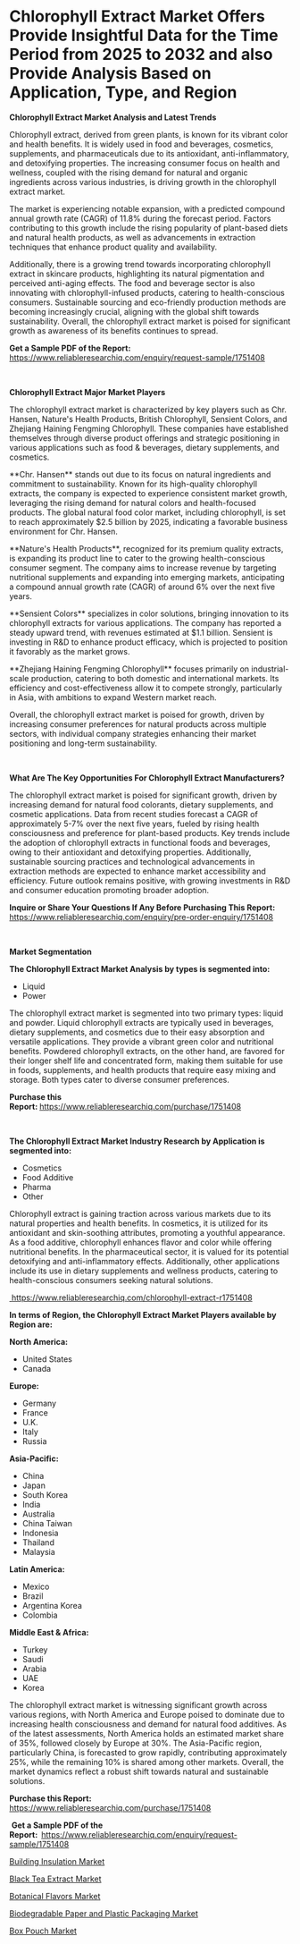 <p><h1>Chlorophyll Extract Market Offers Provide Insightful Data for the Time Period from 2025 to 2032 and also Provide Analysis Based on Application, Type, and Region</h1></p><p><strong>Chlorophyll Extract Market Analysis and Latest Trends</strong></p>
<p><p>Chlorophyll extract, derived from green plants, is known for its vibrant color and health benefits. It is widely used in food and beverages, cosmetics, supplements, and pharmaceuticals due to its antioxidant, anti-inflammatory, and detoxifying properties. The increasing consumer focus on health and wellness, coupled with the rising demand for natural and organic ingredients across various industries, is driving growth in the chlorophyll extract market.</p><p>The market is experiencing notable expansion, with a predicted compound annual growth rate (CAGR) of 11.8% during the forecast period. Factors contributing to this growth include the rising popularity of plant-based diets and natural health products, as well as advancements in extraction techniques that enhance product quality and availability. </p><p>Additionally, there is a growing trend towards incorporating chlorophyll extract in skincare products, highlighting its natural pigmentation and perceived anti-aging effects. The food and beverage sector is also innovating with chlorophyll-infused products, catering to health-conscious consumers. Sustainable sourcing and eco-friendly production methods are becoming increasingly crucial, aligning with the global shift towards sustainability. Overall, the chlorophyll extract market is poised for significant growth as awareness of its benefits continues to spread.</p></p>
<p><strong>Get a Sample PDF of the Report:&nbsp;</strong> <a href="https://www.reliableresearchiq.com/enquiry/request-sample/1751408?utm_campaign=99&utm_medium=2&utm_source=Github&utm_content=ia&utm_term=01042025&utm_id=chlorophyll-extract">https://www.reliableresearchiq.com/enquiry/request-sample/1751408</a></p>
<p>&nbsp;</p>
<p><strong>Chlorophyll Extract Major Market Players</strong></p>
<p><p>The chlorophyll extract market is characterized by key players such as Chr. Hansen, Nature's Health Products, British Chlorophyll, Sensient Colors, and Zhejiang Haining Fengming Chlorophyll. These companies have established themselves through diverse product offerings and strategic positioning in various applications such as food & beverages, dietary supplements, and cosmetics.</p><p>**Chr. Hansen** stands out due to its focus on natural ingredients and commitment to sustainability. Known for its high-quality chlorophyll extracts, the company is expected to experience consistent market growth, leveraging the rising demand for natural colors and health-focused products. The global natural food color market, including chlorophyll, is set to reach approximately $2.5 billion by 2025, indicating a favorable business environment for Chr. Hansen.</p><p>**Nature's Health Products**, recognized for its premium quality extracts, is expanding its product line to cater to the growing health-conscious consumer segment. The company aims to increase revenue by targeting nutritional supplements and expanding into emerging markets, anticipating a compound annual growth rate (CAGR) of around 6% over the next five years.</p><p>**Sensient Colors** specializes in color solutions, bringing innovation to its chlorophyll extracts for various applications. The company has reported a steady upward trend, with revenues estimated at $1.1 billion. Sensient is investing in R&D to enhance product efficacy, which is projected to position it favorably as the market grows.</p><p>**Zhejiang Haining Fengming Chlorophyll** focuses primarily on industrial-scale production, catering to both domestic and international markets. Its efficiency and cost-effectiveness allow it to compete strongly, particularly in Asia, with ambitions to expand Western market reach.</p><p>Overall, the chlorophyll extract market is poised for growth, driven by increasing consumer preferences for natural products across multiple sectors, with individual company strategies enhancing their market positioning and long-term sustainability.</p></p>
<p>&nbsp;</p>
<p><strong>What Are The Key Opportunities For Chlorophyll Extract Manufacturers?</strong></p>
<p><p>The chlorophyll extract market is poised for significant growth, driven by increasing demand for natural food colorants, dietary supplements, and cosmetic applications. Data from recent studies forecast a CAGR of approximately 5-7% over the next five years, fueled by rising health consciousness and preference for plant-based products. Key trends include the adoption of chlorophyll extracts in functional foods and beverages, owing to their antioxidant and detoxifying properties. Additionally, sustainable sourcing practices and technological advancements in extraction methods are expected to enhance market accessibility and efficiency. Future outlook remains positive, with growing investments in R&D and consumer education promoting broader adoption.</p></p>
<p><strong>Inquire or Share Your Questions If Any Before Purchasing This Report:</strong> <a href="https://www.reliableresearchiq.com/enquiry/pre-order-enquiry/1751408?utm_campaign=99&utm_medium=2&utm_source=Github&utm_content=ia&utm_term=01042025&utm_id=chlorophyll-extract">https://www.reliableresearchiq.com/enquiry/pre-order-enquiry/1751408</a></p>
<p>&nbsp;</p>
<p><strong>Market Segmentation</strong></p>
<p><strong>The Chlorophyll Extract Market Analysis by types is segmented into:</strong></p>
<p><ul><li>Liquid</li><li>Power</li></ul></p>
<p><p>The chlorophyll extract market is segmented into two primary types: liquid and powder. Liquid chlorophyll extracts are typically used in beverages, dietary supplements, and cosmetics due to their easy absorption and versatile applications. They provide a vibrant green color and nutritional benefits. Powdered chlorophyll extracts, on the other hand, are favored for their longer shelf life and concentrated form, making them suitable for use in foods, supplements, and health products that require easy mixing and storage. Both types cater to diverse consumer preferences.</p></p>
<p><strong>Purchase this Report:&nbsp;</strong><a href="https://www.reliableresearchiq.com/purchase/1751408?utm_campaign=99&utm_medium=2&utm_source=Github&utm_content=ia&utm_term=01042025&utm_id=chlorophyll-extract">https://www.reliableresearchiq.com/purchase/1751408</a></p>
<p>&nbsp;</p>
<p><strong>The Chlorophyll Extract Market Industry Research by Application is segmented into:</strong></p>
<p><ul><li>Cosmetics</li><li>Food Additive</li><li>Pharma</li><li>Other</li></ul></p>
<p><p>Chlorophyll extract is gaining traction across various markets due to its natural properties and health benefits. In cosmetics, it is utilized for its antioxidant and skin-soothing attributes, promoting a youthful appearance. As a food additive, chlorophyll enhances flavor and color while offering nutritional benefits. In the pharmaceutical sector, it is valued for its potential detoxifying and anti-inflammatory effects. Additionally, other applications include its use in dietary supplements and wellness products, catering to health-conscious consumers seeking natural solutions.</p></p>
<p><a href="https://www.reliableresearchiq.com/chlorophyll-extract-r1751408?utm_campaign=99&utm_medium=2&utm_source=Github&utm_content=ia&utm_term=01042025&utm_id=chlorophyll-extract">&nbsp;https://www.reliableresearchiq.com/chlorophyll-extract-r1751408</a></p>
<p><strong>In terms of Region, the Chlorophyll Extract Market Players available by Region are:</strong></p>
<p>
    <p> <strong> North America: </strong>
        <ul>
            <li>United States</li>
            <li>Canada</li>
        </ul>
        </p> 
    <p> <strong> Europe: </strong>
        <ul>
            <li>Germany</li>
            <li>France</li>
            <li>U.K.</li>
            <li>Italy</li>
            <li>Russia</li>
        </ul>
        </p> 
    <p> <strong> Asia-Pacific: </strong>
        <ul>
            <li>China</li>
            <li>Japan</li>
            <li>South Korea</li>
            <li>India</li>
            <li>Australia</li>
            <li>China Taiwan</li>
            <li>Indonesia</li>
            <li>Thailand</li>
            <li>Malaysia</li>
        </ul>
        </p> 
    <p> <strong> Latin America: </strong>
        <ul>
            <li>Mexico</li>
            <li>Brazil</li>
            <li>Argentina Korea</li>
            <li>Colombia</li>
        </ul>
        </p> 
    <p> <strong> Middle East & Africa: </strong>
        <ul>
            <li>Turkey</li>
            <li>Saudi</li>
            <li>Arabia</li>
            <li>UAE</li>
            <li>Korea</li>
        </ul>
    </p>
    </p>
<p><p>The chlorophyll extract market is witnessing significant growth across various regions, with North America and Europe poised to dominate due to increasing health consciousness and demand for natural food additives. As of the latest assessments, North America holds an estimated market share of 35%, followed closely by Europe at 30%. The Asia-Pacific region, particularly China, is forecasted to grow rapidly, contributing approximately 25%, while the remaining 10% is shared among other markets. Overall, the market dynamics reflect a robust shift towards natural and sustainable solutions.</p></p>
<p><strong>Purchase this Report: </strong><a href="https://www.reliableresearchiq.com/purchase/1751408?utm_campaign=99&utm_medium=2&utm_source=Github&utm_content=ia&utm_term=01042025&utm_id=chlorophyll-extract">https://www.reliableresearchiq.com/purchase/1751408</a></p>
<p>&nbsp;<strong>Get a Sample PDF of the Report:&nbsp;&nbsp;</strong><a href="https://www.reliableresearchiq.com/enquiry/request-sample/1751408?utm_campaign=99&utm_medium=2&utm_source=Github&utm_content=ia&utm_term=01042025&utm_id=chlorophyll-extract">https://www.reliableresearchiq.com/enquiry/request-sample/1751408</a></p>
<p><strong></strong></p>
<p><p><a href="https://github.com/onutsheinz/Market-Research-Report-List-1/blob/main/building-insulation-market.md?utm_campaign=99&utm_medium=2&utm_source=Github&utm_content=ia&utm_term=01042025&utm_id=chlorophyll-extract">Building Insulation Market</a></p><p><a href="https://github.com/afghatakito29/Market-Research-Report-List-1/blob/main/black-tea-extract-market.md?utm_campaign=99&utm_medium=2&utm_source=Github&utm_content=ia&utm_term=01042025&utm_id=chlorophyll-extract">Black Tea Extract Market</a></p><p><a href="https://github.com/saqafidrahea/Market-Research-Report-List-1/blob/main/botanical-flavors-market.md?utm_campaign=99&utm_medium=2&utm_source=Github&utm_content=ia&utm_term=01042025&utm_id=chlorophyll-extract">Botanical Flavors Market</a></p><p><a href="https://github.com/eimutelufta/Market-Research-Report-List-1/blob/main/biodegradable-paper-and-plastic-packaging-market.md?utm_campaign=99&utm_medium=2&utm_source=Github&utm_content=ia&utm_term=01042025&utm_id=chlorophyll-extract">Biodegradable Paper and Plastic Packaging Market</a></p><p><a href="https://github.com/atawanyeze/Market-Research-Report-List-1/blob/main/box-pouch-market.md?utm_campaign=99&utm_medium=2&utm_source=Github&utm_content=ia&utm_term=01042025&utm_id=chlorophyll-extract">Box Pouch Market</a></p></p>